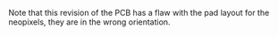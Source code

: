 Note that this revision of the PCB has a flaw with the pad layout for the neopixels, they are in the wrong orientation.
